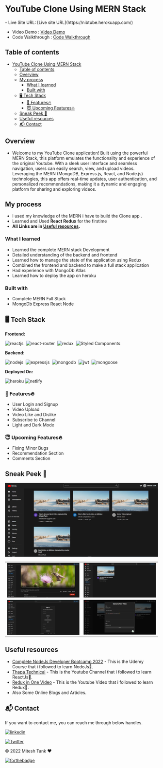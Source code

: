 # YouTube Clone Using MERN Stack
</hr>
- Live Site URL: [Live site URL](https://nibtube.herokuapp.com/)

- Video Demo : [Video Demo](#)
- Code Walkthrough : [Code Walkthrough]()

## Table of contents

- [YouTube Clone Using MERN Stack](#youtube-clone-using-mern-stack)
  - [Table of contents](#table-of-contents)
  - [Overview](#overview)
  - [My process](#my-process)
    - [What I learned](#what-i-learned)
    - [Built with](#built-with)
  - [🖥️ Tech Stack](#️-tech-stack)
    - [🚀 Features🔥](#-features)
    - [😇 Upcoming Features🔥](#-upcoming-features)
  - [Sneak Peek 🙈](#sneak-peek-)
  - [Useful resources](#useful-resources)
  - [📬 Contact](#-contact)

## Overview

- Welcome to my YouTube Clone application! Built using the powerful MERN Stack, this platform emulates the functionality and experience of the original Youtube. With a sleek user interface and seamless navigation, users can easily search, view, and upload videos. Leveraging the MERN (MongoDB, Express.js, React, and Node.js) technologies, this app offers real-time updates, user authentication, and personalized recommendations, making it a dynamic and engaging platform for sharing and exploring videos.
## My process

- I used my knowledge of the MERN i have to build the Clone app .
- Learned and Used **React Redux** for the firstime
- **All Links are in [Useful resources](#useful-resources).**

### What I learned

- Learned the complete MERN stack Development
- Detailed understanding of the backend and frontend
- Learned how to manage the state of the application using Redux
- Combined the frontend and backend to make a full stack application
- Had experience with MongoDb Atlas
- Learned how to deploy the app on heroku

### Built with

- Complete MERN Full Stack
- MongoDb Express React Node

## 🖥️ Tech Stack

**Frontend:**

![reactjs](https://img.shields.io/badge/React-20232A?style=for-the-badge&logo=react&logoColor=61DAFB)&nbsp;
![react-router](https://img.shields.io/badge/React_Router-CA4245?style=for-the-badge&logo=react-router&logoColor=white)&nbsp;
![redux](https://img.shields.io/badge/Redux-593D88?style=for-the-badge&logo=redux&logoColor=white)&nbsp;
![Styled Components](https://img.shields.io/badge/styled--components-DB7093?style=for-the-badge&logo=styled-components&logoColor=white)&nbsp;

**Backend:**

![nodejs](https://img.shields.io/badge/Node.js-43853D?style=for-the-badge&logo=node.js&logoColor=white)&nbsp;
![expressjs](https://img.shields.io/badge/Express.js-000000?style=for-the-badge&logo=express&logoColor=white)&nbsp;
![mongodb](https://img.shields.io/badge/MongoDB-4EA94B?style=for-the-badge&logo=mongodb&logoColor=white)&nbsp;
![jwt](https://img.shields.io/badge/JWT-000000?style=for-the-badge&logo=JSON%20web%20tokens&logoColor=white)&nbsp;
![mongoose](https://img.shields.io/badge/Mongoose-47A248?style=for-the-badge&logo=Mongoose&logoColor=white)&nbsp;

**Deployed On:**

![heroku](https://img.shields.io/badge/Heroku-430098?style=for-the-badge&logo=heroku&logoColor=white)
![netlify](https://img.shields.io/badge/Netlify-00C7B7?style=for-the-badge&logo=netlify&logoColor=white)

### 🚀 Features🔥

- User Login and Signup
- Video Upload
- Video Like and Dislike
- Subscribe to Channel
- Light and Dark Mode

### 😇 Upcoming Features🔥

- Fixing Minor Bugs
- Recommendation Section
- Comments Section

## Sneak Peek 🙈

<img src="./screenshots/Home.png" alt="HOME" />

<table>
  <tr>
    <td><img src="./screenshots/Video.png" alt="Video Page" /></td>
    <td><img src="./screenshots/Search.png" alt="Search Result" /></td>
  </tr>
  <tr>
    <td><img src="./screenshots/SignIn.png" alt="Login page" /></td>
    <td><img src="./screenshots/Upload.png" alt="Upload Video" /></td>
  </tr>
</table>

## Useful resources

- [Complete NodeJs Developer Bootcamp 2022](https://www.example.com) - This is the Udemy Course that i followed to learn NodeJs💛.
- [Thapa Technical](https://www.example.com) - This is the Youtube Channel that i followed to learn ReactJs💙.
- [Redux in One Video](https://www.example.com) - This is the Youtube Video that i followed to learn Redux💜.
- Also Some Online Blogs and Articles.

## 📬 Contact

If you want to contact me, you can reach me through below handles.

[![linkedin](https://img.shields.io/badge/LinkedIn-0077B5?style=for-the-badge&logo=linkedin&logoColor=white)](https://www.linkedin.com/in/mitesh-tank/)

[![Twitter](https://img.shields.io/badge/Twitter-%231DA1F2.svg?style=for-the-badge&logo=Twitter&logoColor=white)](https://twitter.com/codewithmitesh)

© 2022 Mitesh Tank ❤

[![forthebadge](https://forthebadge.com/images/badges/built-with-love.svg)](https://forthebadge.com)
